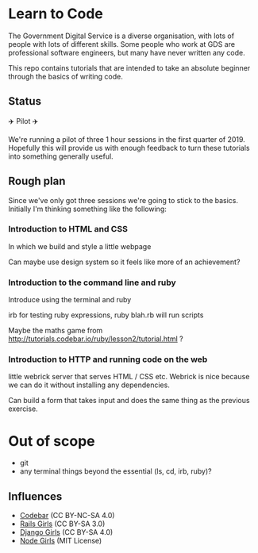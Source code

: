 Learn to Code
====================

The Government Digital Service is a diverse organisation, with lots of people
with lots of different skills. Some people who work at GDS are professional
software engineers, but many have never written any code.

This repo contains tutorials that are intended to take an absolute beginner
through the basics of writing code.

Status
------

:airplane: Pilot :airplane:

We're running a pilot of three 1 hour sessions in the first quarter of 2019.
Hopefully this will provide us with enough feedback to turn these tutorials
into something generally useful.

Rough plan
----------

Since we've only got three sessions we're going to stick to the basics. Initially I'm thinking something like the following:

### Introduction to HTML and CSS

In which we build and style a little webpage

Can maybe use design system so it feels like more of an achievement?

### Introduction to the command line and ruby

Introduce using the terminal and ruby

irb for testing ruby expressions, ruby blah.rb will run scripts

Maybe the maths game from http://tutorials.codebar.io/ruby/lesson2/tutorial.html ?

### Introduction to HTTP and running code on the web

little webrick server that serves HTML / CSS etc. Webrick is nice because we can do it without installing any dependencies.

Can build a form that takes input and does the same thing as the previous exercise.

# Out of scope

-   git
-   any terminal things beyond the essential (ls, cd, irb, ruby)?

Influences
----------

- [Codebar](https://github.com/codebar/tutorials) (CC BY-NC-SA 4.0)
- [Rails Girls](https://github.com/railsgirls/railsgirls.github.io) (CC BY-SA 3.0)
- [Django Girls](https://github.com/DjangoGirls/tutorial) (CC BY-SA 4.0)
- [Node Girls](https://github.com/node-girls/) (MIT License)

